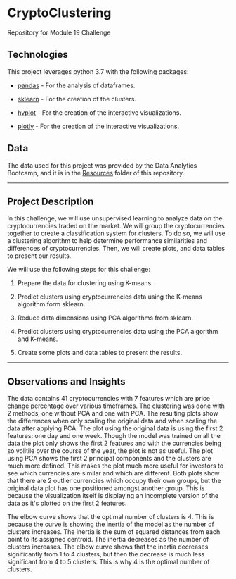 # CryptoClustering

Repository for Module 19 Challenge

## Technologies

This project leverages python 3.7 with the following packages:

* [pandas](https://pandas.pydata.org/docs/) - For the analysis of dataframes.

* [sklearn](https://scikit-learn.org/stable/) - For the creation of the clusters.

* [hvplot](https://hvplot.holoviz.org/user_guide/Introduction.html) - For the creation of the interactive visualizations.

* [plotly](https://plotly.com/python/) - For the creation of the interactive visualizations.

## Data

The data used for this project was provided by the Data Analytics Bootcamp, and it is in the [Resources](Resources/crypto_market_data.csv) folder of this repository.

---

## Project Description

In this challenge, we will use unsupervised learning to analyze data on the cryptocurrencies traded on the market. We will group the cryptocurrencies together to create a classification system for clusters. To do so, we will use a clustering algorithm to help determine performance similarities and differences of cryptocurrencies. Then, we will create plots, and data tables to present our results.

We will use the following steps for this challenge:

1. Prepare the data for clustering using K-means.

2. Predict clusters using cryptocurrencies data using the K-means algorithm form sklearn.

3. Reduce data dimensions using PCA algorithms from sklearn.

4. Predict clusters using cryptocurrencies data using the PCA algorithm and K-means.

5. Create some plots and data tables to present the results.

---

## Observations and Insights

The data contains 41 cryptocurrencies with 7 features which are price change percentage over various timeframes. The clustering was done with 2 methods, one without PCA and one with PCA. The resulting plots show the differences when only scaling the original data and when scaling the data after applying PCA. The plot using the original data is using the first 2 features: one day and one week. Though the model was trained on all the data the plot only shows the first 2 features and with the currencies being so volitile over the course of the year, the plot is not as useful. The plot using PCA shows the first 2 principal components and the clusters are much more defined. This makes the plot much more useful for investors to see which currencies are similar and which are different. Both plots show that there are 2 outlier currencies which occupy their own groups, but the original data plot has one positioned amongst another group. This is because the visualization itself is displaying an incomplete version of the data as it's plotted on the first 2 features.

The elbow curve shows that the optimal number of clusters is 4. This is because the curve is showing the inertia of the model as the number of clusters increases. The inertia is the sum of squared distances from each point to its assigned centroid. The inertia decreases as the number of clusters increases. The elbow curve shows that the inertia decreases significantly from 1 to 4 clusters, but then the decrease is much less significant from 4 to 5 clusters. This is why 4 is the optimal number of clusters.
